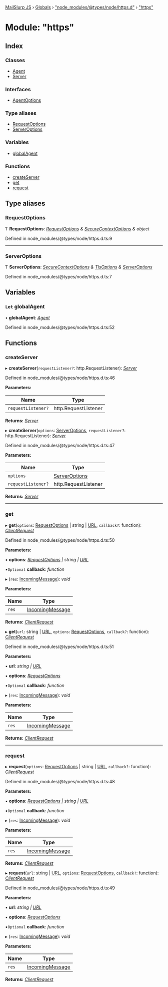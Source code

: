 [MailSlurp JS](../README.md) › [Globals](../globals.md) › ["node_modules/@types/node/https.d"](_node_modules__types_node_https_d_.md) › ["https"](_node_modules__types_node_https_d_._https_.md)

# Module: "https"

## Index

### Classes

* [Agent](../classes/_node_modules__types_node_https_d_._https_.agent.md)
* [Server](../classes/_node_modules__types_node_https_d_._https_.server.md)

### Interfaces

* [AgentOptions](../interfaces/_node_modules__types_node_https_d_._https_.agentoptions.md)

### Type aliases

* [RequestOptions](_node_modules__types_node_https_d_._https_.md#requestoptions)
* [ServerOptions](_node_modules__types_node_https_d_._https_.md#serveroptions)

### Variables

* [globalAgent](_node_modules__types_node_https_d_._https_.md#let-globalagent)

### Functions

* [createServer](_node_modules__types_node_https_d_._https_.md#createserver)
* [get](_node_modules__types_node_https_d_._https_.md#get)
* [request](_node_modules__types_node_https_d_._https_.md#request)

## Type aliases

###  RequestOptions

Ƭ **RequestOptions**: *[RequestOptions](../interfaces/_node_modules__types_node_http_d_._http_.requestoptions.md) & [SecureContextOptions](../interfaces/_node_modules__types_node_tls_d_._tls_.securecontextoptions.md) & object*

Defined in node_modules/@types/node/https.d.ts:9

___

###  ServerOptions

Ƭ **ServerOptions**: *[SecureContextOptions](../interfaces/_node_modules__types_node_tls_d_._tls_.securecontextoptions.md) & [TlsOptions](../interfaces/_node_modules__types_node_tls_d_._tls_.tlsoptions.md) & [ServerOptions](../interfaces/_node_modules__types_node_http_d_._http_.serveroptions.md)*

Defined in node_modules/@types/node/https.d.ts:7

## Variables

### `Let` globalAgent

• **globalAgent**: *[Agent](../classes/_node_modules__types_node_https_d_._https_.agent.md)*

Defined in node_modules/@types/node/https.d.ts:52

## Functions

###  createServer

▸ **createServer**(`requestListener?`: http.RequestListener): *[Server](../classes/_node_modules__types_node_https_d_._https_.server.md)*

Defined in node_modules/@types/node/https.d.ts:46

**Parameters:**

Name | Type |
------ | ------ |
`requestListener?` | http.RequestListener |

**Returns:** *[Server](../classes/_node_modules__types_node_https_d_._https_.server.md)*

▸ **createServer**(`options`: [ServerOptions](_node_modules__types_node_https_d_._https_.md#serveroptions), `requestListener?`: http.RequestListener): *[Server](../classes/_node_modules__types_node_https_d_._https_.server.md)*

Defined in node_modules/@types/node/https.d.ts:47

**Parameters:**

Name | Type |
------ | ------ |
`options` | [ServerOptions](_node_modules__types_node_https_d_._https_.md#serveroptions) |
`requestListener?` | http.RequestListener |

**Returns:** *[Server](../classes/_node_modules__types_node_https_d_._https_.server.md)*

___

###  get

▸ **get**(`options`: [RequestOptions](_node_modules__types_node_https_d_._https_.md#requestoptions) | string | [URL](../classes/_node_modules__types_node_url_d_._url_.url.md), `callback?`: function): *[ClientRequest](../classes/_node_modules__types_node_http_d_._http_.clientrequest.md)*

Defined in node_modules/@types/node/https.d.ts:50

**Parameters:**

▪ **options**: *[RequestOptions](_node_modules__types_node_https_d_._https_.md#requestoptions) | string | [URL](../classes/_node_modules__types_node_url_d_._url_.url.md)*

▪`Optional`  **callback**: *function*

▸ (`res`: [IncomingMessage](../classes/_node_modules__types_node_http_d_._http_.incomingmessage.md)): *void*

**Parameters:**

Name | Type |
------ | ------ |
`res` | [IncomingMessage](../classes/_node_modules__types_node_http_d_._http_.incomingmessage.md) |

**Returns:** *[ClientRequest](../classes/_node_modules__types_node_http_d_._http_.clientrequest.md)*

▸ **get**(`url`: string | [URL](../classes/_node_modules__types_node_url_d_._url_.url.md), `options`: [RequestOptions](_node_modules__types_node_https_d_._https_.md#requestoptions), `callback?`: function): *[ClientRequest](../classes/_node_modules__types_node_http_d_._http_.clientrequest.md)*

Defined in node_modules/@types/node/https.d.ts:51

**Parameters:**

▪ **url**: *string | [URL](../classes/_node_modules__types_node_url_d_._url_.url.md)*

▪ **options**: *[RequestOptions](_node_modules__types_node_https_d_._https_.md#requestoptions)*

▪`Optional`  **callback**: *function*

▸ (`res`: [IncomingMessage](../classes/_node_modules__types_node_http_d_._http_.incomingmessage.md)): *void*

**Parameters:**

Name | Type |
------ | ------ |
`res` | [IncomingMessage](../classes/_node_modules__types_node_http_d_._http_.incomingmessage.md) |

**Returns:** *[ClientRequest](../classes/_node_modules__types_node_http_d_._http_.clientrequest.md)*

___

###  request

▸ **request**(`options`: [RequestOptions](_node_modules__types_node_https_d_._https_.md#requestoptions) | string | [URL](../classes/_node_modules__types_node_url_d_._url_.url.md), `callback?`: function): *[ClientRequest](../classes/_node_modules__types_node_http_d_._http_.clientrequest.md)*

Defined in node_modules/@types/node/https.d.ts:48

**Parameters:**

▪ **options**: *[RequestOptions](_node_modules__types_node_https_d_._https_.md#requestoptions) | string | [URL](../classes/_node_modules__types_node_url_d_._url_.url.md)*

▪`Optional`  **callback**: *function*

▸ (`res`: [IncomingMessage](../classes/_node_modules__types_node_http_d_._http_.incomingmessage.md)): *void*

**Parameters:**

Name | Type |
------ | ------ |
`res` | [IncomingMessage](../classes/_node_modules__types_node_http_d_._http_.incomingmessage.md) |

**Returns:** *[ClientRequest](../classes/_node_modules__types_node_http_d_._http_.clientrequest.md)*

▸ **request**(`url`: string | [URL](../classes/_node_modules__types_node_url_d_._url_.url.md), `options`: [RequestOptions](_node_modules__types_node_https_d_._https_.md#requestoptions), `callback?`: function): *[ClientRequest](../classes/_node_modules__types_node_http_d_._http_.clientrequest.md)*

Defined in node_modules/@types/node/https.d.ts:49

**Parameters:**

▪ **url**: *string | [URL](../classes/_node_modules__types_node_url_d_._url_.url.md)*

▪ **options**: *[RequestOptions](_node_modules__types_node_https_d_._https_.md#requestoptions)*

▪`Optional`  **callback**: *function*

▸ (`res`: [IncomingMessage](../classes/_node_modules__types_node_http_d_._http_.incomingmessage.md)): *void*

**Parameters:**

Name | Type |
------ | ------ |
`res` | [IncomingMessage](../classes/_node_modules__types_node_http_d_._http_.incomingmessage.md) |

**Returns:** *[ClientRequest](../classes/_node_modules__types_node_http_d_._http_.clientrequest.md)*
